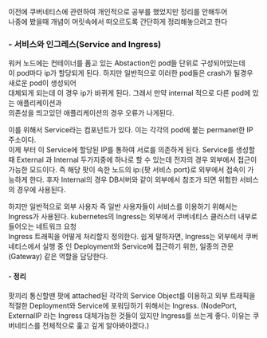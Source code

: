 
 이전에 쿠버네티스에 관련하여 개인적으로 공부를 했었지만 정리를 안해두어   
나중에 봤을때 개념이 머릿속에서 떠오르도록 간단하게  정리해놓으려고 한다

### - 서비스와 인그레스(Service and Ingress)

워커 노드에는 컨테이너를 품고 있는 Abstaction인 pod들 단위로 구성되어있는데  
이 pod마다 ip가 할당되게 된다. 하지만 일반적으로 이러한 pod들은 crash가 될경우 새로운 pod이 생성되어   
대체되게 되는데 이 경우 ip가 바뀌게 된다. 그래서 만약 internal 적으로 다른 pod에 있는 애플리케이션과  
의존성을 띄고있던 애플리케이션의 경우 오류가 나게된다.  

이를 위해서 Service라는 컴포넌트가 있다. 이는 각각의 pod에 붙는 permanet한 IP 주소이다.  
이제 부터 이 Service에 할당된 IP를 통하여 서로를 의존하게 된다. 
Service를 생성할때 External 과 Internal 두가지중에 하나로 할 수 있는데 전자의 경우 외부에서 
접근이 가능한 모드이다. 즉 해당 팟이 속한 노드의 ip:{팟 서비스 port}로 외부에서 접속이 가능하게 한다. 
후자 Internal의 경우 DB서버와 같이 외부에서 참조가 되면 위험한 서비스의 경우에 사용된다. 

하지만 일반적으로 외부 사용자 즉 일반 사용자들이 서비스를 이용하기 위해서는 Ingress가 사용된다. 
kubernetes의 Ingress는 외부에서 쿠버네티스 클러스터 내부로 들어오는 네트워크 요청   
Ingress 트래픽을 어떻게 처리할지 정의한다. 쉽게 말하자면, Ingress는 외부에서 쿠버네티스에서 실행 중 
인 Deployment와 Service에 접근하기 위한, 일종의 관문 (Gateway) 같은 역할을 담당한다.



#### - 정리
팟끼리 통신할땐 팟에 attached된 각각의 Service Object를 이용하고
외부 트래픽을 적절한 Deployment와 Service에 포워딩하기 위해서는 Ingress. 
(NodePort, ExternalIP 라는 Ingress 대체가능한 것들이 있지만 Ingress를 쓰는게 좋다. 이유는 쿠버네티스를 전체적으로 훑고 깊게 알아봐야겠다.)
